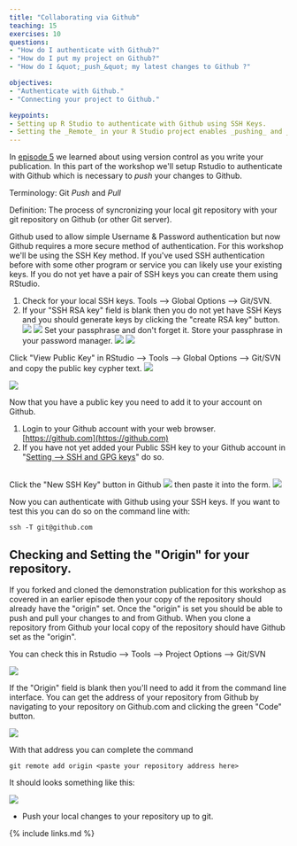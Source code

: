```yaml
---
title: "Collaborating via Github"
teaching: 15
exercises: 10
questions:
- "How do I authenticate with Github?"
- "How do I put my project on Github?"
- "How do I &quot;_push_&quot; my latest changes to Github ?"

objectives:
- "Authenticate with Github."
- "Connecting your project to Github."

keypoints:
- Setting up R Studio to authenticate with Github using SSH Keys.
- Setting the _Remote_ in your R Studio project enables _pushing_ and _pulling_ from your local copy of the repository to the repository on Github.
---
```


In [episode 5](../05-setup-versioning/) we learned about using version control as you write your publication.  In this part of the workshop we'll setup Rstudio to authenticate with Github which is necessary to _push_ your changes to Github.

Terminology:  Git _Push_ and _Pull_

Definition: The process of syncronizing your local git repository with your git repository on Github (or other Git server).

Github used to allow simple Username & Password authentication but now Github requires a more secure method of authentication.  For this workshop we'll be using the SSH Key method.  If you've used SSH authentication before with some other program or service you can likely use your existing keys.  If you do not yet have a pair of SSH keys you can create them using RStudio.



1. Check for your local SSH keys.  Tools --> Global Options --> Git/SVN.  
1. If your "SSH RSA key" field is blank then you do not yet have SSH Keys and you should generate keys by clicking the "create RSA key" button. ![](../fig/09-rstudio-global-options-git-no-ssh-keys.png)  ![](../fig/09-rstudio-create-rsa-key-button.png)
Set your passphrase and don't forget it.  Store your passphrase in your password manager. 
![](../fig/09-rstudio-create-rsa-key-set-passphrase.png) 
![](../fig/09-rstudio-create-rsa-key-result.png)

Click "View Public Key" in RStudio --> Tools --> Global Options --> Git/SVN and copy the public key cypher text.
![](../fig/09-rstudio-global-options-git-with-ssh-keys.png)

![](../fig/09-rstudio-public-key-display.png)

Now that you have a public key you need to add it to your account on Github.

1. Login to your Github account with your web browser. [https://github.com](https://github.com)
1. If you have not yet added your Public SSH key to your Github account in "[Setting --> SSH and GPG keys](https://github.com/settings/keys)" do so.  <br><br>

Click the "New SSH Key" button in Github 
![](../fig/09-github-add-new-ssh-key-button.png)
then paste it into the form.
![](../fig/09-github-add-new-ssh-key.png)

Now you can authenticate with Github using your SSH keys.  If you want to test this you can do so on the command line with:
```
ssh -T git@github.com
```

## Checking and Setting the "Origin" for your repository.

If you forked and cloned the demonstration publication for this workshop as covered in an earlier episode then your copy of the repository should already have the "origin" set.  Once the "origin" is set you should be able to push and pull your changes to and from Github.  When you clone a repository from Github your local copy of the repository should have Github set as the "origin". 

You can check this in Rstudio --> Tools --> Project Options --> Git/SVN

![](../fig/09-rstudio-project-options-git-with-origin.png) 

If the "Origin" field is blank then you'll need to add it from the command line interface.
You can get the address of your repository from Github by navigating to your repository on Github.com and clicking the green "Code" button.

![](../fig/09-github-clone.png)

With that address you can complete the command 

```
git remote add origin <paste your repository address here>
```

It should looks something like this:

![](../fig/09-git-remote-add.png)

- Push your local changes to your repository up to git.


{% include links.md %}
